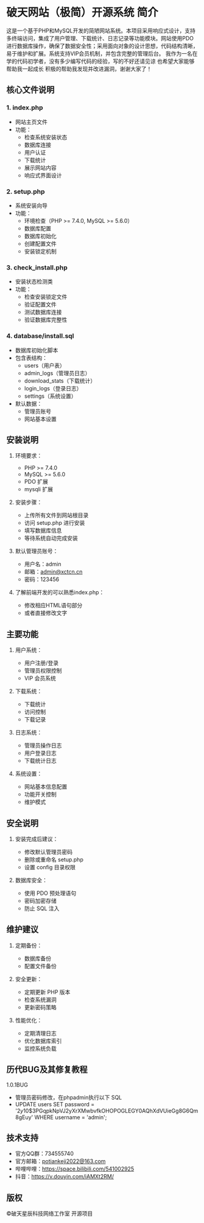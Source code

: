 # 破天网站（极简）开源系统 简介



这是一个基于PHP和MySQL开发的简陋网站系统。本项目采用响应式设计，支持多终端访问，集成了用户管理、下载统计、日志记录等功能模块。网站使用PDO进行数据库操作，确保了数据安全性；采用面向对象的设计思想，代码结构清晰，易于维护和扩展。系统支持VIP会员机制，并包含完整的管理后台。
我作为一名在学的代码初学者，没有多少编写代码的经验，写的不好还请见谅
也希望大家能够帮助我一起成长
积极的帮助我发现并改进漏洞，谢谢大家了！

## 核心文件说明
###

### 1. index.php
- 网站主页文件
- 功能：
  - 检查系统安装状态
  - 数据库连接
  - 用户认证
  - 下载统计
  - 展示网站内容
  - 响应式界面设计

### 2. setup.php
- 系统安装向导
- 功能：
  - 环境检查（PHP >= 7.4.0, MySQL >= 5.6.0）
  - 数据库配置
  - 数据库初始化
  - 创建配置文件
  - 安装锁定机制

### 3. check_install.php
- 安装状态检测类
- 功能：
  - 检查安装锁定文件
  - 验证配置文件
  - 测试数据库连接
  - 验证数据库完整性

### 4. database/install.sql
- 数据库初始化脚本
- 包含表结构：
  - users（用户表）
  - admin_logs（管理员日志）
  - download_stats（下载统计）
  - login_logs（登录日志）
  - settings（系统设置）
- 默认数据：
  - 管理员账号
  - 网站基本设置

## 安装说明

1. 环境要求：
   - PHP >= 7.4.0
   - MySQL >= 5.6.0
   - PDO 扩展
   - mysqli 扩展

2. 安装步骤：
   - 上传所有文件到网站根目录
   - 访问 setup.php 进行安装
   - 填写数据库信息
   - 等待系统自动完成安装

3. 默认管理员账号：
   - 用户名：admin
   - 邮箱：admin@xctcn.cn
   - 密码：123456
4. 了解前端开发的可以熟悉index.php：
   - 修改相应HTML语句部分
   - 或者直接修改文字
   
## 主要功能

1. 用户系统：
   - 用户注册/登录
   - 管理员权限控制
   - VIP 会员系统

2. 下载系统：
   - 下载统计
   - 访问控制
   - 下载记录

3. 日志系统：
   - 管理员操作日志
   - 用户登录日志
   - 下载统计日志

4. 系统设置：
   - 网站基本信息配置
   - 功能开关控制
   - 维护模式

## 安全说明

1. 安装完成后建议：
   - 修改默认管理员密码
   - 删除或重命名 setup.php
   - 设置 config 目录权限

2. 数据库安全：
   - 使用 PDO 预处理语句
   - 密码加密存储
   - 防止 SQL 注入

## 维护建议

1. 定期备份：
   - 数据库备份
   - 配置文件备份

2. 安全更新：
   - 定期更新 PHP 版本
   - 检查系统漏洞
   - 更新密码策略

3. 性能优化：
   - 定期清理日志
   - 优化数据库索引
   - 监控系统负载

## 历代BUG及其修复教程
1.0.1BUG
- 管理员密码修改，在phpadmin执行以下 SQL
- UPDATE users SET password = '$2y$10$3PGqpkNpVJ2yXrXMwbvfkOHOPOGLEGY0AQhXdVUieGg8G6Qm8gEuy' WHERE username = 'admin';

## 技术支持

- 官方QQ群：734555740
- 官方邮箱：potiankeji2022@163.com
- 哔哩哔哩：https://space.bilibili.com/541002925
- 抖音：https://v.douyin.com/iAMXt2RM/

## 版权

©破天星辰科技网络工作室 开源项目
